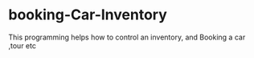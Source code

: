 # booking-Car-Inventory
This programming helps how to control an inventory, and Booking a car ,tour  etc

